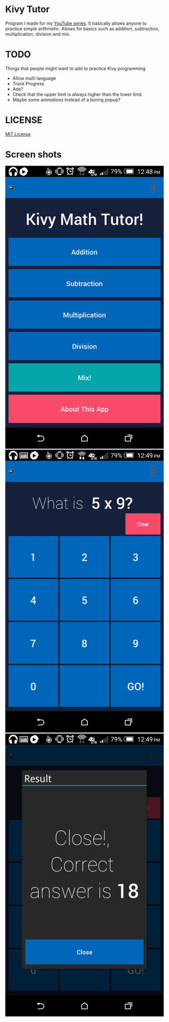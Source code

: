 Kivy Tutor
==========
Program I made for my [YouTube series](https://www.youtube.com/watch?v=qVL05_-Bmok&index=1&list=PL3kg5TcOuFlqHsEtDKneH56oHypWdHXwj).
It basically allows anyone to practice simple arithmetic.
Allows for basics such as addition, subtraction, multiplication, division and mix.

TODO
====
Things that people might want to add to practice Kivy programming

- Allow multi language
- Track Progress
- Ads?
- Check that the upper limit is always higher than the lower limit.
- Maybe some animations instead of a boring popup?

LICENSE
=======
[MIT License](LICENSE.md)


Screen shots
============
![Menu](./images/menu.png)
![question](./images/question.png)
![error](./images/error.png)
